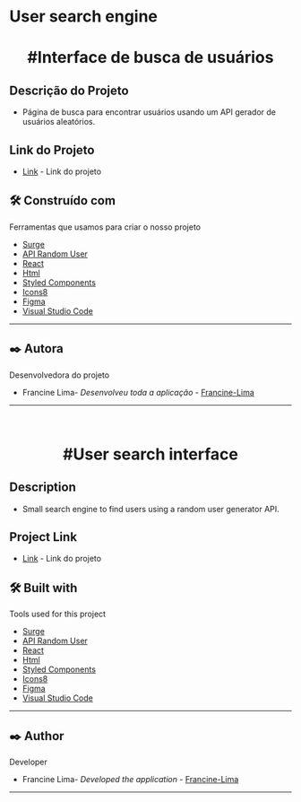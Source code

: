 
# User search engine

<h1 align="center">
#Interface de busca de usuários
</h1>

## Descrição do Projeto
- Página de busca para encontrar usuários usando um API gerador de usuários aleatórios.

## Link do Projeto
- [Link](https://rapid-calculator.surge.sh/) - Link do projeto
## :hammer_and_wrench: Construído com

Ferramentas que usamos para criar o nosso projeto

- [Surge](https://rapid-calculator.surge.sh/)
- [API Random User](https://randomuser.me/)
- [React](http://www.pricey-zoo.surge.sh/)
- [Html](http://www.dropwizard.io/1.0.2/docs/) 
- [Styled Components](https://maven.apache.org/)
- [Icons8](https://https://icons8.com/)
- [Figma](https://www.figma.com/) 
- [Visual Studio Code](https://www.figma.com/)
<hr>


## :black_nib: Autora
Desenvolvedora do projeto
- Francine Lima- _Desenvolveu toda a aplicação_ - [Francine-Lima](https://github.com/francine1919/)
<hr>
&nbsp;
&nbsp;
&nbsp;
<h1 align="center">
#User search interface
</h1>


## Description
- Small search engine to find users using a random user generator API.

## Project Link
- [Link](https://rapid-calculator.surge.sh/) - Link do projeto
## :hammer_and_wrench: Built with

Tools used for this project

- [Surge](https://rapid-calculator.surge.sh/)
- [API Random User](https://randomuser.me/)
- [React](http://www.pricey-zoo.surge.sh/)
- [Html](http://www.dropwizard.io/1.0.2/docs/) 
- [Styled Components](https://maven.apache.org/)
- [Icons8](https://https://icons8.com/)
- [Figma](https://www.figma.com/) 
- [Visual Studio Code](https://www.figma.com/)
<hr>


## :black_nib: Author
Developer
- Francine Lima- _Developed the application_ - [Francine-Lima](https://github.com/francine1919/)
<hr>
&nbsp;

